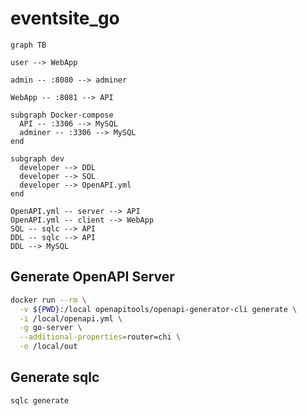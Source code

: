 # eventsite_go

```mermaid
graph TB

user --> WebApp

admin -- :8080 --> adminer

WebApp -- :8081 --> API

subgraph Docker-compose
  API -- :3306 --> MySQL
  adminer -- :3306 --> MySQL
end

subgraph dev
  developer --> DDL
  developer --> SQL
  developer --> OpenAPI.yml
end

OpenAPI.yml -- server --> API
OpenAPI.yml -- client --> WebApp
SQL -- sqlc --> API
DDL -- sqlc --> API
DDL --> MySQL
```

## Generate OpenAPI Server

```sh
docker run --rm \
  -v ${PWD}:/local openapitools/openapi-generator-cli generate \
  -i /local/openapi.yml \
  -g go-server \
  --additional-properties=router=chi \
  -o /local/out
```

## Generate sqlc

```sh
sqlc generate
```
